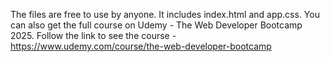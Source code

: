 The files are free to use by anyone.
It includes index.html and app.css.
You can also get the full course on Udemy - The Web Developer Bootcamp 2025. Follow the link to see the course - https://www.udemy.com/course/the-web-developer-bootcamp
